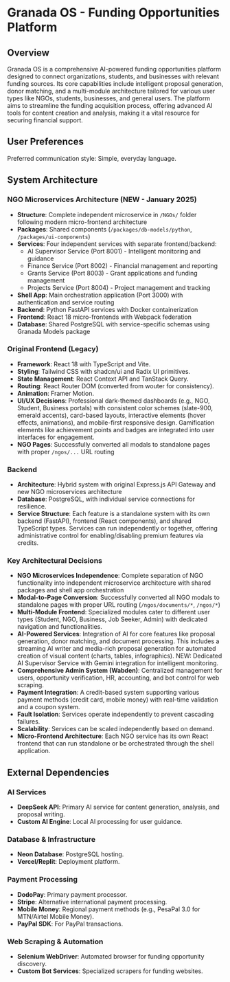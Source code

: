 # Granada OS - Funding Opportunities Platform

## Overview

Granada OS is a comprehensive AI-powered funding opportunities platform designed to connect organizations, students, and businesses with relevant funding sources. Its core capabilities include intelligent proposal generation, donor matching, and a multi-module architecture tailored for various user types like NGOs, students, businesses, and general users. The platform aims to streamline the funding acquisition process, offering advanced AI tools for content creation and analysis, making it a vital resource for securing financial support.

## User Preferences

Preferred communication style: Simple, everyday language.

## System Architecture

### NGO Microservices Architecture (NEW - January 2025)
- **Structure**: Complete independent microservice in `/NGOs/` folder following modern micro-frontend architecture
- **Packages**: Shared components (`/packages/db-models/python`, `/packages/ui-components`)
- **Services**: Four independent services with separate frontend/backend:
  - AI Supervisor Service (Port 8001) - Intelligent monitoring and guidance
  - Finance Service (Port 8002) - Financial management and reporting  
  - Grants Service (Port 8003) - Grant applications and funding management
  - Projects Service (Port 8004) - Project management and tracking
- **Shell App**: Main orchestration application (Port 3000) with authentication and service routing
- **Backend**: Python FastAPI services with Docker containerization
- **Frontend**: React 18 micro-frontends with Webpack federation
- **Database**: Shared PostgreSQL with service-specific schemas using Granada Models package

### Original Frontend (Legacy)
- **Framework**: React 18 with TypeScript and Vite.
- **Styling**: Tailwind CSS with shadcn/ui and Radix UI primitives.
- **State Management**: React Context API and TanStack Query.
- **Routing**: React Router DOM (converted from wouter for consistency).
- **Animation**: Framer Motion.
- **UI/UX Decisions**: Professional dark-themed dashboards (e.g., NGO, Student, Business portals) with consistent color schemes (slate-900, emerald accents), card-based layouts, interactive elements (hover effects, animations), and mobile-first responsive design. Gamification elements like achievement points and badges are integrated into user interfaces for engagement.
- **NGO Pages**: Successfully converted all modals to standalone pages with proper `/ngos/...` URL routing

### Backend
- **Architecture**: Hybrid system with original Express.js API Gateway and new NGO microservices architecture
- **Database**: PostgreSQL, with individual service connections for resilience.
- **Service Structure**: Each feature is a standalone system with its own backend (FastAPI), frontend (React components), and shared TypeScript types. Services can run independently or together, offering administrative control for enabling/disabling premium features via credits.

### Key Architectural Decisions
- **NGO Microservices Independence**: Complete separation of NGO functionality into independent microservice architecture with shared packages and shell app orchestration
- **Modal-to-Page Conversion**: Successfully converted all NGO modals to standalone pages with proper URL routing (`/ngos/documents/*`, `/ngos/*`)
- **Multi-Module Frontend**: Specialized modules cater to different user types (Student, NGO, Business, Job Seeker, Admin) with dedicated navigation and functionalities.
- **AI-Powered Services**: Integration of AI for core features like proposal generation, donor matching, and document processing. This includes a streaming AI writer and media-rich proposal generation for automated creation of visual content (charts, tables, infographics). NEW: Dedicated AI Supervisor Service with Gemini integration for intelligent monitoring.
- **Comprehensive Admin System (Wabden)**: Centralized management for users, opportunity verification, HR, accounting, and bot control for web scraping.
- **Payment Integration**: A credit-based system supporting various payment methods (credit card, mobile money) with real-time validation and a coupon system.
- **Fault Isolation**: Services operate independently to prevent cascading failures.
- **Scalability**: Services can be scaled independently based on demand.
- **Micro-Frontend Architecture**: Each NGO service has its own React frontend that can run standalone or be orchestrated through the shell application.

## External Dependencies

### AI Services
- **DeepSeek API**: Primary AI service for content generation, analysis, and proposal writing.
- **Custom AI Engine**: Local AI processing for user guidance.

### Database & Infrastructure
- **Neon Database**: PostgreSQL hosting.
- **Vercel/Replit**: Deployment platform.

### Payment Processing
- **DodoPay**: Primary payment processor.
- **Stripe**: Alternative international payment processing.
- **Mobile Money**: Regional payment methods (e.g., PesaPal 3.0 for MTN/Airtel Mobile Money).
- **PayPal SDK**: For PayPal transactions.

### Web Scraping & Automation
- **Selenium WebDriver**: Automated browser for funding opportunity discovery.
- **Custom Bot Services**: Specialized scrapers for funding websites.